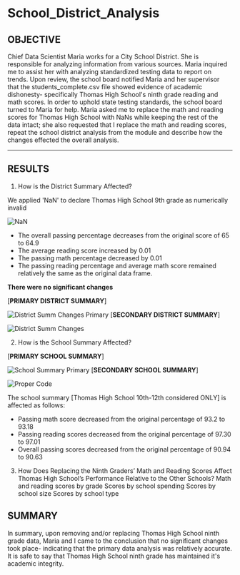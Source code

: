 # School_District_Analysis
## OBJECTIVE ## 
Chief Data Scientist Maria works for a City School District. She is responsible for analyzing information from various sources. Maria inquired me to assist her with analyzing standardized testing data to report on trends. Upon review, the school board notified Maria and her supervisor that the students_complete.csv file showed evidence of academic dishonesty- specifically Thomas High School's ninth grade reading and math scores. In order to uphold state testing standards, the school board turned to Maria for help. Maria asked me to replace the math and reading scores for Thomas High School with NaNs while keeping the rest of the data intact; she also requested that I replace the math and reading scores, repeat the school district analysis from the module and describe how the changes effected the overall analysis.

_______________________________________________________________________________________________
## RESULTS ##
1. How is the District Summary Affected?

We applied 'NaN' to declare Thomas High School 9th grade as numerically invalid


![NaN](https://user-images.githubusercontent.com/77905862/128958307-1c639ce2-1357-4e9a-b704-c3c2250c3905.png)



- The overall passing percentage decreases from the original score of 65 to 64.9
- The average reading score increased by 0.01
- The passing math percentage decreased by 0.01
- The passing reading percentage and average math score remained relatively the same as the original data frame.

**There were no significant changes**

[**PRIMARY DISTRICT SUMMARY**]

![District Summ Changes Primary](https://user-images.githubusercontent.com/77905862/128957976-3933fc78-982c-4352-a257-0396ef1dbe48.png)
[**SECONDARY DISTRICT SUMMARY**]

![District Summ Changes](https://user-images.githubusercontent.com/77905862/128958058-d66341aa-3d96-4cfd-82ae-08e433744475.png)


2. How is the School Summary Affected?

[**PRIMARY SCHOOL SUMMARY**]

![School Summary Primary](https://user-images.githubusercontent.com/77905862/128960119-59e22399-eb82-4541-b696-8ee303772e4f.png)
[**SECONDARY SCHOOL SUMMARY**]

![Proper Code](https://user-images.githubusercontent.com/77905862/128960521-4cf4a16c-ca73-4540-82d7-6a0bf2f4f8ac.png)


The school summary [Thomas High School 10th-12th considered ONLY] is affected as follows:
- Passing math score decreased from the original percentage of 93.2 to 93.18
- Passing reading scores decreased from the original percentage of 97.30 to 97.01
- Overall passing scores decreased from the original percentage of 90.94 to 90.63
3. How Does Replacing the Ninth Graders’ Math and Reading Scores Affect Thomas High School’s Performance Relative to the Other Schools?
Math and reading scores by grade
Scores by school spending
Scores by school size
Scores by school type

## SUMMARY ##

In summary, upon removing and/or replacing Thomas High School ninth grade data, Maria and I came to the conclusion that no significant changes took place- indicating that the primary data analysis was relatively accurate. 
It is safe to say that Thomas High School ninth grade has maintained it's academic integrity.
